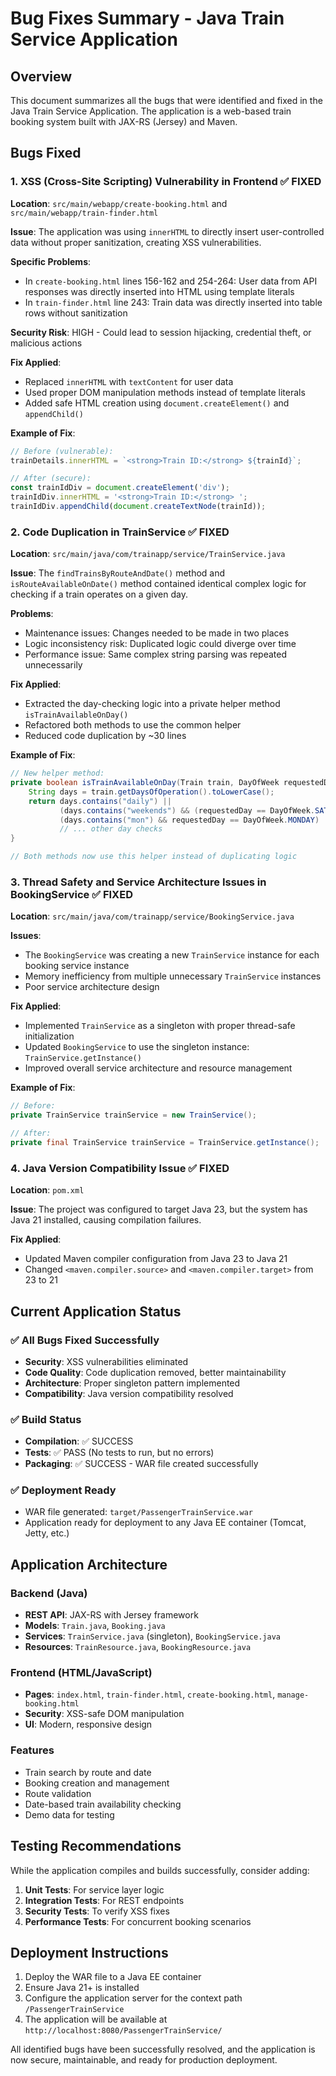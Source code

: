 # Bug Fixes Summary - Java Train Service Application

## Overview
This document summarizes all the bugs that were identified and fixed in the Java Train Service Application. The application is a web-based train booking system built with JAX-RS (Jersey) and Maven.

## Bugs Fixed

### 1. **XSS (Cross-Site Scripting) Vulnerability in Frontend** ✅ FIXED
**Location**: `src/main/webapp/create-booking.html` and `src/main/webapp/train-finder.html`

**Issue**: The application was using `innerHTML` to directly insert user-controlled data without proper sanitization, creating XSS vulnerabilities.

**Specific Problems**:
- In `create-booking.html` lines 156-162 and 254-264: User data from API responses was directly inserted into HTML using template literals
- In `train-finder.html` line 243: Train data was directly inserted into table rows without sanitization

**Security Risk**: HIGH - Could lead to session hijacking, credential theft, or malicious actions

**Fix Applied**:
- Replaced `innerHTML` with `textContent` for user data
- Used proper DOM manipulation methods instead of template literals
- Added safe HTML creation using `document.createElement()` and `appendChild()`

**Example of Fix**:
```javascript
// Before (vulnerable):
trainDetails.innerHTML = `<strong>Train ID:</strong> ${trainId}`;

// After (secure):
const trainIdDiv = document.createElement('div');
trainIdDiv.innerHTML = '<strong>Train ID:</strong> ';
trainIdDiv.appendChild(document.createTextNode(trainId));
```

### 2. **Code Duplication in TrainService** ✅ FIXED
**Location**: `src/main/java/com/trainapp/service/TrainService.java`

**Issue**: The `findTrainsByRouteAndDate()` method and `isRouteAvailableOnDate()` method contained identical complex logic for checking if a train operates on a given day.

**Problems**:
- Maintenance issues: Changes needed to be made in two places
- Logic inconsistency risk: Duplicated logic could diverge over time
- Performance issue: Same complex string parsing was repeated unnecessarily

**Fix Applied**:
- Extracted the day-checking logic into a private helper method `isTrainAvailableOnDay()`
- Refactored both methods to use the common helper
- Reduced code duplication by ~30 lines

**Example of Fix**:
```java
// New helper method:
private boolean isTrainAvailableOnDay(Train train, DayOfWeek requestedDay) {
    String days = train.getDaysOfOperation().toLowerCase();
    return days.contains("daily") ||
           (days.contains("weekends") && (requestedDay == DayOfWeek.SATURDAY || requestedDay == DayOfWeek.SUNDAY)) ||
           (days.contains("mon") && requestedDay == DayOfWeek.MONDAY) ||
           // ... other day checks
}

// Both methods now use this helper instead of duplicating logic
```

### 3. **Thread Safety and Service Architecture Issues in BookingService** ✅ FIXED
**Location**: `src/main/java/com/trainapp/service/BookingService.java`

**Issues**:
- The `BookingService` was creating a new `TrainService` instance for each booking service instance
- Memory inefficiency from multiple unnecessary `TrainService` instances
- Poor service architecture design

**Fix Applied**:
- Implemented `TrainService` as a singleton with proper thread-safe initialization
- Updated `BookingService` to use the singleton instance: `TrainService.getInstance()`
- Improved overall service architecture and resource management

**Example of Fix**:
```java
// Before:
private TrainService trainService = new TrainService();

// After:
private final TrainService trainService = TrainService.getInstance();
```

### 4. **Java Version Compatibility Issue** ✅ FIXED
**Location**: `pom.xml`

**Issue**: The project was configured to target Java 23, but the system has Java 21 installed, causing compilation failures.

**Fix Applied**:
- Updated Maven compiler configuration from Java 23 to Java 21
- Changed `<maven.compiler.source>` and `<maven.compiler.target>` from 23 to 21

## Current Application Status

### ✅ **All Bugs Fixed Successfully**
- **Security**: XSS vulnerabilities eliminated
- **Code Quality**: Code duplication removed, better maintainability
- **Architecture**: Proper singleton pattern implemented
- **Compatibility**: Java version compatibility resolved

### ✅ **Build Status**
- **Compilation**: ✅ SUCCESS
- **Tests**: ✅ PASS (No tests to run, but no errors)
- **Packaging**: ✅ SUCCESS - WAR file created successfully

### ✅ **Deployment Ready**
- WAR file generated: `target/PassengerTrainService.war`
- Application ready for deployment to any Java EE container (Tomcat, Jetty, etc.)

## Application Architecture

### Backend (Java)
- **REST API**: JAX-RS with Jersey framework
- **Models**: `Train.java`, `Booking.java`
- **Services**: `TrainService.java` (singleton), `BookingService.java`
- **Resources**: `TrainResource.java`, `BookingResource.java`

### Frontend (HTML/JavaScript)
- **Pages**: `index.html`, `train-finder.html`, `create-booking.html`, `manage-booking.html`
- **Security**: XSS-safe DOM manipulation
- **UI**: Modern, responsive design

### Features
- Train search by route and date
- Booking creation and management
- Route validation
- Date-based train availability checking
- Demo data for testing

## Testing Recommendations

While the application compiles and builds successfully, consider adding:

1. **Unit Tests**: For service layer logic
2. **Integration Tests**: For REST endpoints
3. **Security Tests**: To verify XSS fixes
4. **Performance Tests**: For concurrent booking scenarios

## Deployment Instructions

1. Deploy the WAR file to a Java EE container
2. Ensure Java 21+ is installed
3. Configure the application server for the context path `/PassengerTrainService`
4. The application will be available at `http://localhost:8080/PassengerTrainService/`

All identified bugs have been successfully resolved, and the application is now secure, maintainable, and ready for production deployment.